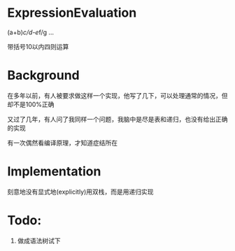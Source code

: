 ExpressionEvaluation
====================

(a+b)*c/d-e*f/g ...

带括号10以内四则运算

Background
=============
在多年以前，有人被要求做这样一个实现，他写了几下，可以处理通常的情况，但却不是100%正确

又过了几年，有人问了我同样一个问题，我脑中是尽是表和递归，也没有给出正确的实现

有一次偶然看编译原理，才知道症结所在

Implementation
============
刻意地没有显式地(explicitly)用双栈，而是用递归实现


Todo:
===========

1. 做成语法树试下
